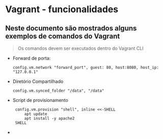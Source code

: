 # Vagrant - funcionalidades

## Neste documento são mostrados alguns exemplos de comandos do Vagrant

>Os comandos devem ser executados dentro do Vagrant CLI

- Forward de porta:

    ```vagrant
    config.vm.network "forward_port", guest: 80, host:8080, host_ip: "127.0.0.1"
    ```

- Diretório Compartilhado
    ```vagrant
    config.vm.synced_folder "/data", "/data"
    ```

- Script de provisionamento

   ```vagrant
    config.vm.provision "shell", inline <<-SHELL
        apt update
        apt install -y apache2
    SHELL
   ```
- 
